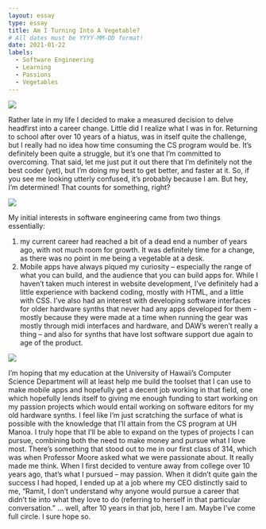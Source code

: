 ```yaml
---
layout: essay
type: essay
title: Am I Turning Into A Vegetable?
# All dates must be YYYY-MM-DD format!
date: 2021-01-22
labels:
  - Software Engineering
  - Learning
  - Passions
  - Vegetables
---
```


<img class="ui tiny left circular floated image" src="..images/confused.gif">

Rather late in my life I decided to make a measured decision to delve headfirst into a career change. Little did I realize what I was in for. Returning to school after over 10 years of a hiatus, was in itself quite the challenge, but I really had no idea how time consuming the CS program would be. It’s definitely been quite a struggle, but it’s one that I’m committed to overcoming. That said, let me just put it out there that I’m definitely not the best coder (yet), but I’m doing my best to get better, and faster at it. So, if you see me looking utterly confused, it’s probably because I am. But hey, I’m determined! That counts for something, right?

<img class="ui tiny left circular floated image" src="../images/design-technology.jpg">

My initial interests in software engineering came from two things essentially: 
1) my current career had reached a bit of a dead end a number of years ago, with not much room for growth. It was definitely time for a change, as there was no point in me being a vegetable at a desk.
2) Mobile apps have always piqued my curiosity – especially the range of what you can build, and the audience that you can build apps for. While I haven’t taken much interest in website development, I’ve definitely had a little experience with backend coding, mostly with HTML, and a little with CSS. I’ve also had an interest with developing software interfaces for older hardware synths that never had any apps developed for them - mostly because they were made at a time when running the gear was mostly through midi interfaces and hardware, and DAW’s weren’t really a thing – and also for synths that have lost software support due again to age of the product. 


<img class="ui tiny left circular floated image" src="../images/software-code.jpg">

I’m hoping that my education at the University of Hawaii’s Computer Science Department will at least help me build the toolset that I can use to make mobile apps and hopefully get a decent job working in that field, one which hopefully lends itself to giving me enough funding to start working on my passion projects which would entail working on software editors for my old hardware synths. I feel like I’m just scratching the surface of what is possible with the knowledge that I’ll attain from the CS program at UH Manoa. I truly hope that I’ll be able to expand on the types of projects I can pursue, combining both the need to make money and pursue what I love most. There’s something that stood out to me in our first class of 314, which was when Professor Moore asked what we were passionate about. It really made me think. When I first decided to venture away from college over 10 years ago, that’s what I pursued – may passion. When it didn’t quite gain the success I had hoped, I ended up at a job where my CEO distinctly said to me, “Ramit, I don’t understand why anyone would pursue a career that didn’t tie into what they love to do (referring to herself in that particular conversation.”  … well, after 10 years in that job, here I am. Maybe I’ve come full circle. I sure hope so.

